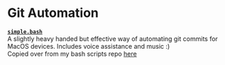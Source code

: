 # Git Automation

[**`simple.bash`**](./simple.bash)  
A slightly heavy handed but effective way of automating git commits for MacOS devices. Includes voice assistance and music :)  
Copied over from my bash scripts repo [here](https://github.com/TechWiz-3/bashScripts/tree/main/second_attempt)

